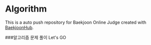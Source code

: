# Algorithm
This is a auto push repository for Baekjoon Online Judge created with [BaekjoonHub](https://github.com/BaekjoonHub/BaekjoonHub).

###알고리즘 문제 풀이
Let's GO
